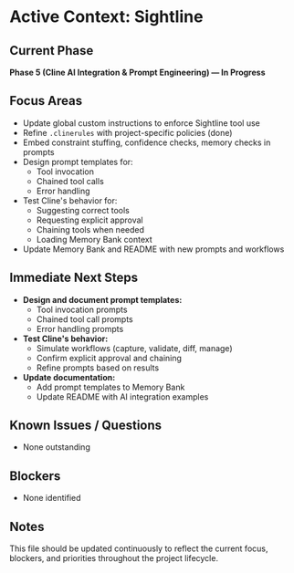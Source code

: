 # Active Context: Sightline

## Current Phase
**Phase 5 (Cline AI Integration & Prompt Engineering) — In Progress**

## Focus Areas
- Update global custom instructions to enforce Sightline tool use
- Refine `.clinerules` with project-specific policies (done)
- Embed constraint stuffing, confidence checks, memory checks in prompts
- Design prompt templates for:
  - Tool invocation
  - Chained tool calls
  - Error handling
- Test Cline's behavior for:
  - Suggesting correct tools
  - Requesting explicit approval
  - Chaining tools when needed
  - Loading Memory Bank context
- Update Memory Bank and README with new prompts and workflows

## Immediate Next Steps
- **Design and document prompt templates:**
  - Tool invocation prompts
  - Chained tool call prompts
  - Error handling prompts
- **Test Cline's behavior:**
  - Simulate workflows (capture, validate, diff, manage)
  - Confirm explicit approval and chaining
  - Refine prompts based on results
- **Update documentation:**
  - Add prompt templates to Memory Bank
  - Update README with AI integration examples

## Known Issues / Questions
- None outstanding

## Blockers
- None identified

## Notes
This file should be updated continuously to reflect the current focus, blockers, and priorities throughout the project lifecycle.
